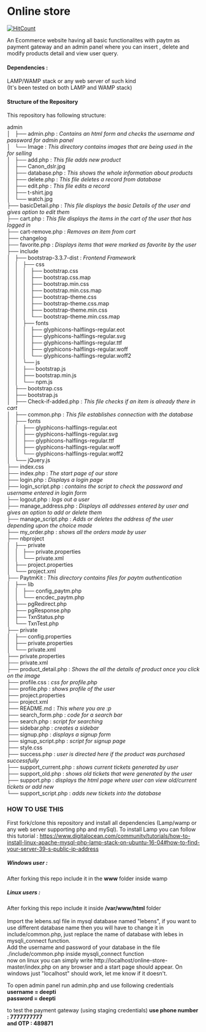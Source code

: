 # Online store
[![HitCount](http://hits.dwyl.io/iamdeepti/online-store.svg)](http://hits.dwyl.io/iamdeepti/online-store)

An Ecommerce website having all basic functionalites with paytm as payment gateway and an admin panel where you can insert , delete and modify products detail and view user query.

#### Dependencies : 
LAMP/WAMP stack or any web server of such kind</br>
(It's been tested on both LAMP and WAMP stack)


#### Structure of the Repository
This repository has following structure:

 admin </br>
│   ├── admin.php : *Contains an html form and checks the username and password for admin panel* </br>
│   └── Image : *This directory contains images that are being used in the for selling* </br>
│       ├── add.php : *This file adds new product*</br>
│       ├── Canon_dslr.jpg</br>
│       ├── database.php : *This shows the whole information about products*</br>
│       ├── delete.php : *This file deletes a record from database*</br>
│       ├── edit.php : *This file edits a record*</br>
│       ├── t-shirt.jpg</br>
│       └── watch.jpg</br>
├── basicDetail.php : *This file displays the basic Details of the user and gives option to edit them*</br>
├── cart.php : *This file displays the items in the cart of the user that has logged in*</br>
├── cart-remove.php : *Removes an item from cart*</br>
├── changelog</br>
├── favorite.php : *Displays items that were marked as favorite by the user*</br>
├── include </br>
│   ├── bootstrap-3.3.7-dist : *Frontend Framework*</br>
│   │   ├── css</br>
│   │   │   ├── bootstrap.css</br>
│   │   │   ├── bootstrap.css.map</br>
│   │   │   ├── bootstrap.min.css</br>
│   │   │   ├── bootstrap.min.css.map</br>
│   │   │   ├── bootstrap-theme.css</br>
│   │   │   ├── bootstrap-theme.css.map</br>
│   │   │   ├── bootstrap-theme.min.css</br>
│   │   │   └── bootstrap-theme.min.css.map</br>
│   │   ├── fonts</br>
│   │   │   ├── glyphicons-halflings-regular.eot</br>
│   │   │   ├── glyphicons-halflings-regular.svg</br>
│   │   │   ├── glyphicons-halflings-regular.ttf</br>
│   │   │   ├── glyphicons-halflings-regular.woff</br>
│   │   │   └── glyphicons-halflings-regular.woff2</br>
│   │   └── js</br>
│   │       ├── bootstrap.js</br>
│   │       ├── bootstrap.min.js</br>
│   │       └── npm.js</br>
│   ├── bootstrap.css</br>
│   ├── bootstrap.js</br>
│   ├── Check-if-added.php : *This file checks if an item is already there in cart*</br>
│   ├── common.php : *This file establishes connection with the database*</br>
│   ├── fonts</br>
│   │   ├── glyphicons-halflings-regular.eot</br>
│   │   ├── glyphicons-halflings-regular.svg</br>
│   │   ├── glyphicons-halflings-regular.ttf</br>
│   │   ├── glyphicons-halflings-regular.woff</br>
│   │   └── glyphicons-halflings-regular.woff2</br>
│   └── jQuery.js</br>
├── index.css </br>
├── index.php : *The start page of our store*</br>
├── login.php : *Displays a login page*</br>
├── login_script.php : *contains the script to check the password and username entered in login form*</br>
├── logout.php : *logs out a user*</br>
├── manage_address.php : *Displays all addresses entered by user and gives an option to add or delete them*</br>
├── manage_script.php : *Adds or deletes the address of the user depending upon the choice made*</br>
├── my_order.php : *shows all the orders made by user*</br>
├── nbproject</br>
│   ├── private</br>
│   │   ├── private.properties</br>
│   │   └── private.xml</br>
│   ├── project.properties</br>
│   └── project.xml</br>
├── PaytmKit : *This directory contains files for paytm authentication*</br>
│   ├── lib</br>
│   │   ├── config_paytm.php</br>
│   │   └── encdec_paytm.php</br>
│   ├── pgRedirect.php</br>
│   ├── pgResponse.php</br>
│   ├── TxnStatus.php</br>
│   └── TxnTest.php</br>
├── private</br>
│   ├── config.properties</br>
│   ├── private.properties</br>
│   └── private.xml</br>
├── private.properties</br>
├── private.xml</br>
├── product_detail.php : *Shows the all the details of product once you click on the image*</br>
├── profile.css : *css for profile.php*</br>
├── profile.php : *shows profile of the user*</br>
├── project.properties</br>
├── project.xml</br>
├── README.md : *This where you are :p*</br>
├── search_form.php : *code for a search bar*</br>
├── search.php : *script for searching*</br>
├── sidebar.php : *creates a sidebar*</br>
├── signup.php : *displays a signup form*</br>
├── signup_script.php : *script for signup page*</br> 
├── style.css </br>
├── success.php : *user is directed here if the product was purchased successfully*</br>
├── support_current.php : *shows current tickets generated by user*</br>
├── support_old.php : *shows old tickets that were generated by the user*</br>
├── support.php : *displays the html page where user can view old/current tickets or add new*</br>
└── support_script.php : *adds new tickets into the database*</br>

### HOW TO USE THIS 

First fork/clone this repository and install all dependencies (Lamp/wamp or any web server supporting php and mySql).
To install Lamp you can follow this tutorial : https://www.digitalocean.com/community/tutorials/how-to-install-linux-apache-mysql-php-lamp-stack-on-ubuntu-16-04#how-to-find-your-server-39-s-public-ip-address </br>
##### Windows user :
After forking this repo include it in the **www** folder inside wamp

##### Linux users : 
After forking this repo include it inside **/var/www/html** folder </br></br>
Import the lebens.sql file in mysql database named "lebens", if you want to use different database name then you will have to change it in include/common.php, just replace the name of database with lebes in mysqli_connect function.  </br>
Add the username and password of your database in the file ./include/common.php inside mysqli_connect function </br>
now on linux you can simply write http://localhost/online-store-master<or whatever the name of this repo is on your machine>/index.php on any browser and a start page should appear. On windows just "localhost" should work, let me know if it doesn't.

To open admin panel run admin.php and use following credentials</br>
**username = deepti**</br>
**password = deepti**</br>

to test the payment gateway (using staging credentials) </or>
**use phone number : 7777777777**</br>
**and OTP : 489871**</br>
